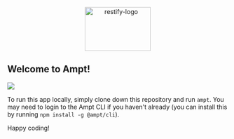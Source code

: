 <p align="center">
    <img src="https://ampt.dev/public/templates/restify.svg" alt="restify-logo" width="150" height="100""/>
</p>

## Welcome to Ampt!

[<img src="https://getampt.com/button"/>](https://ampt.dev/start?template=restify)

To run this app locally, simply clone down this repository and run `ampt`. You may need to login to the Ampt CLI if you haven't already (you can install this by running `npm install -g @ampt/cli`).

Happy coding!
